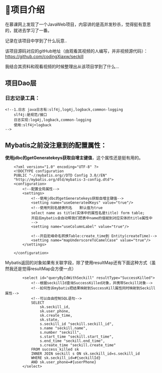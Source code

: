 # :sparkling_heart:项目介绍 #
在慕课网上发现了一个JavaWeb项目，内容讲的是高并发秒杀，觉得挺有意思的，就进去学习了一番。

记录在该项目中学到了什么玩意..

该项目源码对应的gitHub地址（由观看其视频的人编写，并非视频源代码）：https://github.com/codingXiaxw/seckill

我结合其资料和观看视频的时候整理出从该项目学到了什么...
## 项目Dao层 ##
### 日志记录工具： ###
    <!--1.日志 java日志有:slf4j,log4j,logback,common-logging
        slf4j:是规范/接口
        日志实现:log4j,logback,common-logging
        使用:slf4j+logback
    -->
## Mybatis之前没注意到的配置属性： ##
**使用jdbc的getGeneratekeys获取自增主键值**，这个属性还是挺有用的。

        <?xml version="1.0" encoding="UTF-8" ?>
        <!DOCTYPE configuration
        PUBLIC "-//mybatis.org//DTD Config 3.0//EN"
        "http://mybatis.org/dtd/mybatis-3-config.dtd">
        <configuration>
            <!--配置全局属性-->
            <settings>
                <!--使用jdbc的getGeneratekeys获取自增主键值-->
                <setting name="useGeneratedKeys" value="true"/>
                <!--使用列别名替换列名　　默认值为true
                select name as title(实体中的属性名是title) form table;
                开启后mybatis会自动帮我们把表中name的值赋到对应实体的title属性中
                -->
                <setting name="useColumnLabel" value="true"/>

                <!--开启驼峰命名转换Table:create_time到 Entity(createTime)-->
                <setting name="mapUnderscoreToCamelCase" value="true"/>
            </settings>

        </configuration>
Mybatis返回的对象如果有关联字段，除了使用resultMap还有下面这种方式（虽然我还是觉得resultMap会方便一点）

            <select id="queryByIdWithSeckill" resultType="SuccessKilled">
                <!--根据seckillId查询SuccessKilled对象，并携带Seckill对象-->
                <!--如何告诉mybatis把结果映射到SuccessKill属性同时映射到Seckill属性-->
                <!--可以自由控制SQL语句-->
                SELECT
                    sk.seckill_id,
                    sk.user_phone,
                    sk.create_time,
                    sk.state,
                    s.seckill_id "seckill.seckill_id",
                    s.name "seckill.name",
                    s.number "seckill",
                    s.start_time "seckill.start_time",
                    s.end_time "seckill.end_time",
                    s.create_time "seckill.create_time"
                FROM success_killed sk
                INNER JOIN seckill s ON sk.seckill_id=s.seckill_id
                WHERE sk.seckill_id=#{seckillId}
                AND sk.user_phone=#{userPhone}
            </select>
